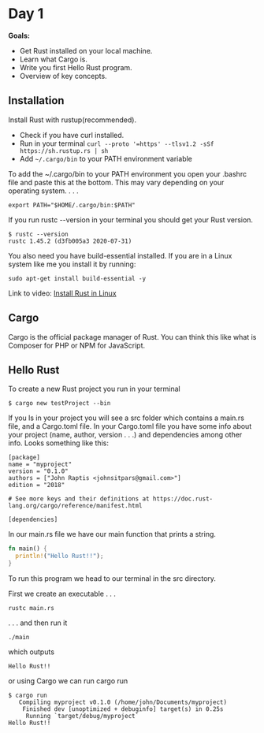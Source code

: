 # Day 1

**Goals:**

-   Get Rust installed on your local machine.
-   Learn what Cargo is.
-   Write you first Hello Rust program.
-   Overview of key concepts.

## Installation

Install Rust with rustup(recommended).

-   Check if you have curl installed.
-   Run in your terminal `curl --proto '=https' --tlsv1.2 -sSf https://sh.rustup.rs | sh`
-   Add `~/.cargo/bin` to your PATH environment variable

To add the ~/.cargo/bin to your PATH environment you open your .bashrc file and paste this at the bottom. This may vary depending on your operating system.
. . .

```
export PATH="$HOME/.cargo/bin:$PATH"
```

If you run rustc --version in your terminal you should get your Rust version.

```
$ rustc --version
rustc 1.45.2 (d3fb005a3 2020-07-31)
```

You also need you have build-essential installed. If you are in a Linux system like me you install it by running:

```
sudo apt-get install build-essential -y
```

Link to video: [Install Rust in Linux](https://www.youtube.com/watch?v=PHBdlGgCrWw)

## Cargo

Cargo is the official package manager of Rust. You can think this like what is Composer for PHP or NPM for JavaScript.

## Hello Rust

To create a new Rust project you run in your terminal

```
$ cargo new testProject --bin
```

If you ls in your project you will see a src folder which contains a main.rs file, and a Cargo.toml file. In your Cargo.toml file you have some info about your project (name, author, version . . .) and dependencies among other info. Looks something like this:

```
[package]
name = "myproject"
version = "0.1.0"
authors = ["John Raptis <johnsitpars@gmail.com>"]
edition = "2018"

# See more keys and their definitions at https://doc.rust-lang.org/cargo/reference/manifest.html

[dependencies]
```

In our main.rs file we have our main function that prints a string.

```rust
fn main() {
  println!("Hello Rust!!");
}
```

To run this program we head to our terminal in the src directory.

First we create an executable . . .

```
rustc main.rs
```

. . . and then run it

```
./main
```

which outputs

```
Hello Rust!!
```

or using Cargo we can run cargo run

```
$ cargo run
   Compiling myproject v0.1.0 (/home/john/Documents/myproject)
    Finished dev [unoptimized + debuginfo] target(s) in 0.25s
     Running `target/debug/myproject`
Hello Rust!!
```

